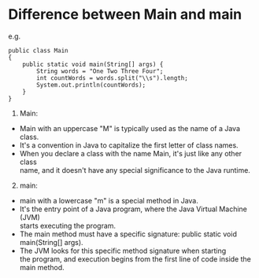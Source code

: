 # Difference between Main and main
e.g. 
```
public class Main
{
	public static void main(String[] args) {
		String words = "One Two Three Four";
		int countWords = words.split("\\s").length;
		System.out.println(countWords);
	}
}
```
1. Main:

* Main with an uppercase "M" is typically used as the name of a Java class.
* It's a convention in Java to capitalize the first letter of class names.
* When you declare a class with the name Main, it's just like any other class   
name, and it doesn't have any special significance to the Java runtime.

2. main:
* main with a lowercase "m" is a special method in Java.
* It's the entry point of a Java program, where the Java Virtual Machine (JVM)   
starts executing the program.
* The main method must have a specific signature: public static void main(String[] args).
* The JVM looks for this specific method signature when starting   
the program, and execution begins from the first line of code inside the main method.